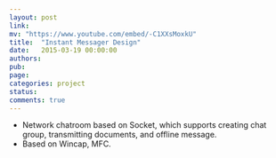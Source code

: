 ```yaml
---
layout: post
link: 
mv: "https://www.youtube.com/embed/-C1XXsMoxkU"
title:  "Instant Messager Design"
date:   2015-03-19 00:00:00
authors: 
pub: 
page: 
categories: project
status:
comments: true
---
```

<ul>
<li>Network chatroom based on Socket, which supports creating chat group, transmitting documents, and offline message.</li>
<li>Based on Wincap, MFC.</li>
</ul>